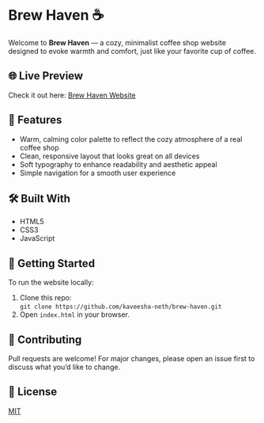 # Brew Haven ☕

Welcome to **Brew Haven** — a cozy, minimalist coffee shop website designed to evoke warmth and comfort, just like your favorite cup of coffee.

## 🌐 Live Preview
Check it out here: [Brew Haven Website](https://brewhaven.com)

## 📌 Features
- Warm, calming color palette to reflect the cozy atmosphere of a real coffee shop
- Clean, responsive layout that looks great on all devices
- Soft typography to enhance readability and aesthetic appeal
- Simple navigation for a smooth user experience

## 🛠️ Built With
- HTML5
- CSS3 
- JavaScript


## 🚀 Getting Started
To run the website locally:

1. Clone this repo:  
   `git clone https://github.com/kaveesha-neth/brew-haven.git`
2. Open `index.html` in your browser.

## 🤝 Contributing
Pull requests are welcome! For major changes, please open an issue first to discuss what you’d like to change.

## 📄 License
[MIT](https://choosealicense.com/licenses/mit/)


